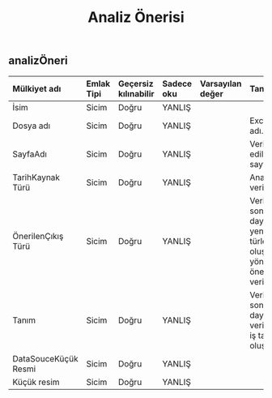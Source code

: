 ﻿---
title: Analiz Önerisi
second_title: Aspose.Cells Cloud Documen
type: docs
url: /tr/specification/model/analyzesuggestion/
description: "Aspose.Cells Bulut modeli spesifikasyonu: Analiz Önerisi. Açma, oluşturma, düzenleme, bölme, birleştirme, karşılaştırma ve dönüştürme gibi özelliklerle Excel ve diğer elektronik tablo belgelerini zahmetsizce yönetin"
weight: 50
kwords: Excel, Office Cloud, REST API, Elektronik Tablo, PDF, CSV, Json, Markdwon, AnalyseSuggestion
---
## **analizÖneri**

 

| Mülkiyet adı| Emlak Tipi| Geçersiz kılınabilir| Sadece oku| Varsayılan değer| Tanım|
|:- |:- |:- |:- |:- |:- |
| İsim| Sicim| Doğru| YANLIŞ|||
| Dosya adı| Sicim| Doğru| YANLIŞ|| Excel dosya adı.|
| SayfaAdı| Sicim| Doğru| YANLIŞ|| Verilerin analiz edildiği çalışma sayfası.|
| TarihKaynak Türü| Sicim| Doğru| YANLIŞ|| Analiz edilen veri türü.|
| ÖnerilenÇıkış Türü| Sicim| Doğru| YANLIŞ|| Veri analizi sonuçlarına dayalı olarak yeni veri türlerinin oluşturulmasına yönelik önerilere yer verilmiştir.|
| Tanım| Sicim| Doğru| YANLIŞ|| Veri analizinin sonuçlarına dayanarak yeni veri nesnesinin iş tanımı oluşturulur.|
| DataSouceKüçük Resmi| Sicim| Doğru| YANLIŞ|||
|Küçük resim| Sicim| Doğru| YANLIŞ|||

